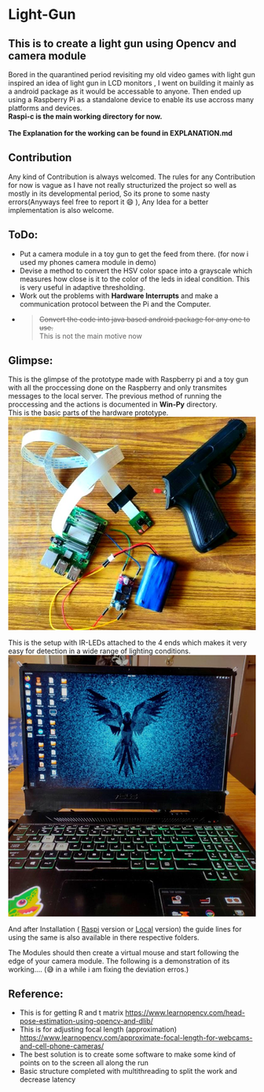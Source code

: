 # Light-Gun

## This is to create a light gun using Opencv and camera module
Bored in the quarantined period revisiting my old video games with light gun inspired an idea of light gun in LCD monitors , I went on building it mainly as a android package as it would be accessable to anyone. Then ended up using a Raspberry Pi as a standalone device to enable its use accross many platforms and devices.<br/>
**Raspi-c is the main working directory for now.**<br/><br/>
**The Explanation for the working can be found in EXPLANATION.md**
## Contribution
Any kind of Contribution is always welcomed. The rules for any Contribution for now is vague as I have not really structurized the project so well as mostly in its developmental period, So its prone to some nasty errors(Anyways feel free to report it :smile: ), Any Idea for a better implementation is also welcome.
## ToDo:
- Put a camera module in a toy gun to get the feed from there. (for now i used my phones camera module in demo)
- Devise a method to convert the HSV color space into a grayscale which measures how close is it to the color of the leds in ideal condition. This is very useful in adaptive thresholding.
- Work out the problems with **Hardware Interrupts** and make a communication protocol between the Pi and the Computer.
- ><del>Convert the code into java based android package for any one to use.</del><br/>
This is not the main motive now

## Glimpse:
This is the glimpse of the prototype made with Raspberry pi and a toy gun with all the proccessing done on the Raspberry and only transmites messages to the local server. The previous method of running the proccessing and the actions is documented in **Win-Py** directory.<br/>
This is the basic parts of the hardware prototype.
![Hardware-Setup](https://raw.githubusercontent.com/hex-plex/Light-Gun/master/images/gun_setup.jpg)

This is the setup with IR-LEDs attached to the 4 ends which makes it very easy for detection in a wide range of lighting conditions.
![Display-Setup](https://raw.githubusercontent.com/hex-plex/Light-Gun/master/images/display_setup.jpg)

And after Installation ( [Raspi](https://github.com/hex-plex/Light-Gun/tree/master/Raspi-c) version or [Local](https://github.com/hex-plex/Light-Gun/tree/master/Win-py) version) the guide lines for using the same is also available in there respective folders.

The Modules should then create a virtual mouse and start following the edge of your camera module.
The following is a demonstration of its working.... (:sweat_smile: in a while i am fixing the deviation erros.)

## Reference:
- This is for getting R and t matrix  https://www.learnopencv.com/head-pose-estimation-using-opencv-and-dlib/
- This is for adjusting focal length (approximation) https://www.learnopencv.com/approximate-focal-length-for-webcams-and-cell-phone-cameras/
- The best solution is to create some software to make some kind of points on to the screen all along the run
- Basic structure completed with multithreading to split the work and decrease latency
